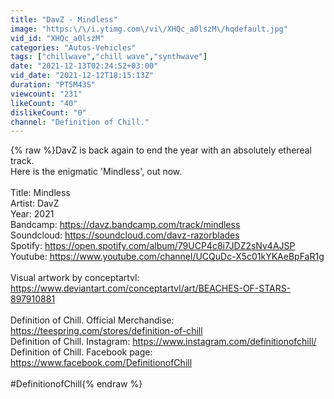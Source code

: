 ```yaml
---
title: "DavZ - Mindless"
image: "https:\/\/i.ytimg.com\/vi\/XHQc_a0lszM\/hqdefault.jpg"
vid_id: "XHQc_a0lszM"
categories: "Autos-Vehicles"
tags: ["chillwave","chill wave","synthwave"]
date: "2021-12-13T02:24:52+03:00"
vid_date: "2021-12-12T18:15:13Z"
duration: "PT5M43S"
viewcount: "231"
likeCount: "40"
dislikeCount: "0"
channel: "Definition of Chill."
---
```

{% raw %}DavZ is back again to end the year with an absolutely ethereal track. <br />Here is the enigmatic 'Mindless', out now. <br /><br />Title: Mindless <br />Artist: DavZ <br />Year: 2021 <br />Bandcamp: <a rel="nofollow" target="blank" href="https://davz.bandcamp.com/track/mindless">https://davz.bandcamp.com/track/mindless</a><br />Soundcloud: <a rel="nofollow" target="blank" href="https://soundcloud.com/davz-razorblades">https://soundcloud.com/davz-razorblades</a> <br />Spotify: <a rel="nofollow" target="blank" href="https://open.spotify.com/album/79UCP4c8i7JDZ2sNv4AJSP">https://open.spotify.com/album/79UCP4c8i7JDZ2sNv4AJSP</a> <br />Youtube: <a rel="nofollow" target="blank" href="https://www.youtube.com/channel/UCQuDc-X5c01kYKAeBpFaR1g">https://www.youtube.com/channel/UCQuDc-X5c01kYKAeBpFaR1g</a> <br /><br />Visual artwork by conceptartvl: <a rel="nofollow" target="blank" href="https://www.deviantart.com/conceptartvl/art/BEACHES-OF-STARS-897910881">https://www.deviantart.com/conceptartvl/art/BEACHES-OF-STARS-897910881</a><br /><br />Definition of Chill. Official Merchandise: <a rel="nofollow" target="blank" href="https://teespring.com/stores/definition-of-chill">https://teespring.com/stores/definition-of-chill</a> <br />Definition of Chill. Instagram: <a rel="nofollow" target="blank" href="https://www.instagram.com/definitionofchill/">https://www.instagram.com/definitionofchill/</a><br />Definition of Chill. Facebook page: <a rel="nofollow" target="blank" href="https://www.facebook.com/DefinitionofChill">https://www.facebook.com/DefinitionofChill</a> <br /><br />#DefinitionofChill{% endraw %}
